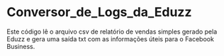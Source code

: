 # Conversor_de_Logs_da_Eduzz
Este código lê o arquivo csv de relatório de vendas simples gerado pela Eduzz e gera uma saída txt com as informações úteis para o Facebook Business.
